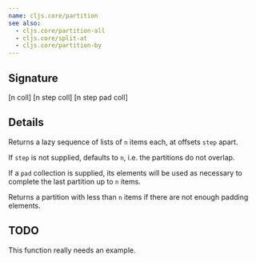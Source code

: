 ```yaml
---
name: cljs.core/partition
see also:
  - cljs.core/partition-all
  - cljs.core/split-at
  - cljs.core/partition-by
---
```


## Signature
[n coll]
[n step coll]
[n step pad coll]


## Details

Returns a lazy sequence of lists of `n` items each, at offsets `step` apart.

If `step` is not supplied, defaults to `n`, i.e. the partitions do not overlap.

If a `pad` collection is supplied, its elements will be used as necessary to
complete the last partition up to `n` items.

Returns a partition with less than `n` items if there are not enough padding
elements.


## TODO

This function really needs an example.